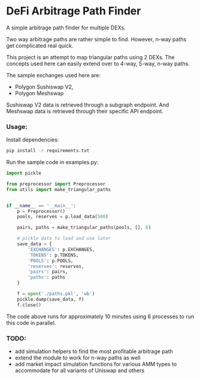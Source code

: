 # DeFi Arbitrage Path Finder

A simple arbitrage path finder for multiple DEXs.

Two way arbitrage paths are rather simple to find. However, n-way paths get complicated real quick.

This project is an attempt to map triangular paths using 2 DEXs.
The concepts used here can easily extend over to 4-way, 5-way, n-way paths.

The sample exchanges used here are:
- Polygon Sushiswap V2,
- Polygon Meshswap

Sushiswap V2 data is retrieved through a subgraph endpoint.
And Meshswap data is retrieved through their specific API endpoint.


### Usage:

Install dependencies:
```bash
pip install -r requirements.txt
```

Run the sample code in examples.py:

```python
import pickle

from preprocessor import Preprocessor
from utils import make_triangular_paths


if __name__ == '__main__':
    p = Preprocessor()
    pools, reserves = p.load_data(500)

    pairs, paths = make_triangular_paths(pools, [], 6)

    # pickle data to load and use later
    save_data = {
        'EXCHANGES': p.EXCHANGES,
        'TOKENS': p.TOKENS,
        'POOLS': p.POOLS,
        'reserves': reserves,
        'pairs': pairs,
        'paths': paths
    }

    f = open('./paths.pkl', 'wb')
    pickle.dump(save_data, f)
    f.close()
```

The code above runs for approximately 10 minutes using 6 processes to run this code in parallel.

### TODO:

- add simulation helpers to find the most profitable arbitrage path
- extend the module to work for n-way paths as well
- add market impact simulation functions for various AMM types to accommodate for all variants of Uniswap and others